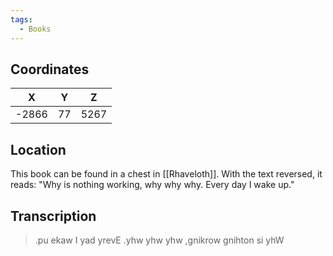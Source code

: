 ```yaml
---
tags:
  - Books
---
```


## Coordinates
| **X** | **Y** | **Z** |
| :---: | :---: | :---: |
| -2866 |  77   | 5267  |

## Location
This book can be found in a chest in [[Rhaveloth]]. With the text reversed, it reads: "Why is nothing working, why why why. Every day I wake up."

## Transcription
> .pu ekaw I yad yrevE .yhw yhw yhw ,gnikrow gnihton si yhW

